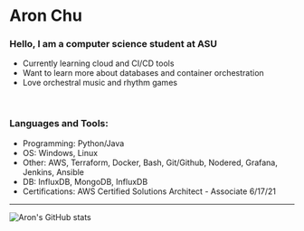 # Aron Chu

### Hello, I am a computer science student at ASU
-  Currently learning cloud and CI/CD tools
-  Want to learn more about databases and container orchestration
-  Love orchestral music and rhythm games
<br />

### Languages and Tools:
- Programming: Python/Java
- OS: Windows, Linux
- Other: AWS, Terraform, Docker, Bash, Git/Github, Nodered, Grafana, Jenkins, Ansible
- DB: InfluxDB, MongoDB, InfluxDB
- Certifications: AWS Certified Solutions Architect - Associate 6/17/21
---

![Aron's GitHub stats](https://github-readme-stats.vercel.app/api?username=Aron-Chu&show_icons=true&theme=merko)

